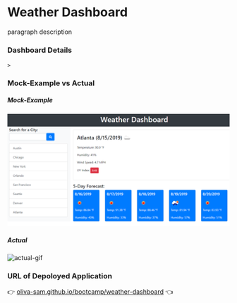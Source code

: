 # Weather Dashboard
paragraph description

### Dashboard Details
```
>
```

### Mock-Example vs Actual

##### Mock-Example
![example-pic](./Assets/06-server-side-apis-homework-demo.png)

##### Actual
![actual-gif]()

### URL of Depoloyed Application

:point_right:  [oliva-sam.github.io/bootcamp/weather-dashboard](https://oliva-sam.github.io/06-Weather-Dashboard/) :point_left:
